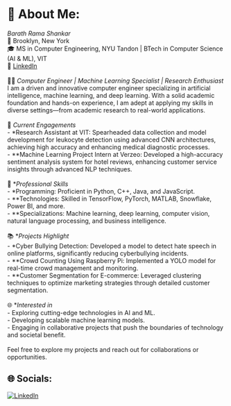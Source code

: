 # 💫 About Me:
*Barath Rama Shankar*  <br>📍 Brooklyn, New York  <br>🎓 MS in Computer Engineering, NYU Tandon | BTech in Computer Science (AI & ML), VIT  <br>🔗 [LinkedIn](https://www.linkedin.com/in/barath-ramashankar-461791228/)<br><br>👨‍💻 *Computer Engineer | Machine Learning Specialist | Research Enthusiast*  <br>I am a driven and innovative computer engineer specializing in artificial intelligence, machine learning, and deep learning. With a solid academic foundation and hands-on experience, I am adept at applying my skills in diverse settings—from academic research to real-world applications.<br><br>🔬 *Current Engagements*  <br>- *Research Assistant at VIT: Spearheaded data collection and model development for leukocyte detection using advanced CNN architectures, achieving high accuracy and enhancing medical diagnostic processes.<br>- **Machine Learning Project Intern at Verzeo: Developed a high-accuracy sentiment analysis system for hotel reviews, enhancing customer service insights through advanced NLP techniques.<br><br>💼 **Professional Skills*  <br>- *Programming: Proficient in Python, C++, Java, and JavaScript.<br>- **Technologies: Skilled in TensorFlow, PyTorch, MATLAB, Snowflake, Power BI, and more.<br>- **Specializations: Machine learning, deep learning, computer vision, natural language processing, and business intelligence.<br><br>📚 **Projects Highlight*  <br>- *Cyber Bullying Detection: Developed a model to detect hate speech in online platforms, significantly reducing cyberbullying incidents.<br>- **Crowd Counting Using Raspberry Pi: Implemented a YOLO model for real-time crowd management and monitoring.<br>- **Customer Segmentation for E-commerce: Leveraged clustering techniques to optimize marketing strategies through detailed customer segmentation.<br><br>🌐 **Interested in*  <br>- Exploring cutting-edge technologies in AI and ML.<br>- Developing scalable machine learning models.<br>- Engaging in collaborative projects that push the boundaries of technology and societal benefit.<br><br>Feel free to explore my projects and reach out for collaborations or opportunities.  <br>


## 🌐 Socials:
[![LinkedIn](https://img.shields.io/badge/LinkedIn-%230077B5.svg?logo=linkedin&logoColor=white)](https://linkedin.com/in/https://www.linkedin.com/in/barath-ramashankar-461791228/) 

